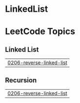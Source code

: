 # LinkedList
<!---LeetCode Topics Start-->
# LeetCode Topics
## Linked List
|  |
| ------- |
| [0206-reverse-linked-list](https://github.com/chirag110/LinkedList/tree/master/0206-reverse-linked-list) |
## Recursion
|  |
| ------- |
| [0206-reverse-linked-list](https://github.com/chirag110/LinkedList/tree/master/0206-reverse-linked-list) |
<!---LeetCode Topics End-->
